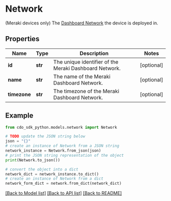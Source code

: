# Network

(Meraki devices only) The [Dashboard Network](https://documentation.meraki.com/General_Administration/Organizations_and_Networks/Creating_and_Deleting_Dashboard_Networks) the device is deployed in.

## Properties

Name | Type | Description | Notes
------------ | ------------- | ------------- | -------------
**id** | **str** | The unique identifier of the Meraki Dashboard Network. | [optional] 
**name** | **str** | The name of the Meraki Dashboard Network. | [optional] 
**timezone** | **str** | The timezone of the Meraki Dashboard Network. | [optional] 

## Example

```python
from cdo_sdk_python.models.network import Network

# TODO update the JSON string below
json = "{}"
# create an instance of Network from a JSON string
network_instance = Network.from_json(json)
# print the JSON string representation of the object
print(Network.to_json())

# convert the object into a dict
network_dict = network_instance.to_dict()
# create an instance of Network from a dict
network_form_dict = network.from_dict(network_dict)
```
[[Back to Model list]](../README.md#documentation-for-models) [[Back to API list]](../README.md#documentation-for-api-endpoints) [[Back to README]](../README.md)


